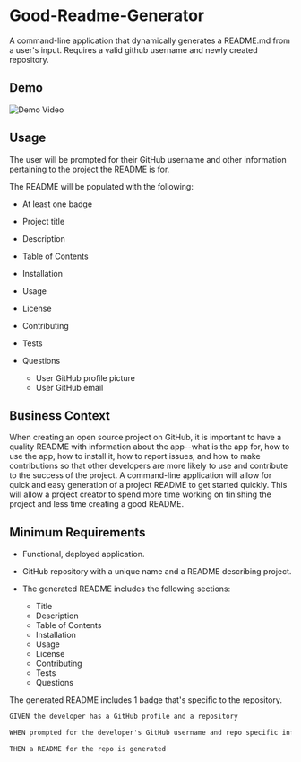 # Good-Readme-Generator
A command-line application that dynamically generates a README.md from a user's input. Requires a valid github username and newly created repository.

## Demo
![Demo Video](https://github.com/MwansaMwango/good-readme-generator/blob/master/demo_readme_generator_small.gif?raw=true)

## Usage
The user will be prompted for their GitHub username and other information pertaining to the project the README is for. 

The README will be populated with the following:

- At least one badge 
- Project title
- Description
- Table of Contents
- Installation
- Usage
- License
- Contributing
- Tests
- Questions

  * User GitHub profile picture
  * User GitHub email
  
## Business Context
When creating an open source project on GitHub, it is important to have a quality README with information about the app--what is the app for, how to use the app, how to install it, how to report issues, and how to make contributions so that other developers are more likely to use and contribute to the success of the project. A command-line application will allow for quick and easy generation of a project README to get started quickly. This will allow a project creator to spend more time working on finishing the project and less time creating a good README.

## Minimum Requirements
* Functional, deployed application.


* GitHub repository with a unique name and a README describing project.


* The generated README includes the following sections:

  * Title
  * Description
  * Table of Contents
  * Installation
  * Usage
  * License
  * Contributing
  * Tests
  * Questions



The generated README includes 1 badge that's specific to the repository.

```html
GIVEN the developer has a GitHub profile and a repository

WHEN prompted for the developer's GitHub username and repo specific information

THEN a README for the repo is generated
```
